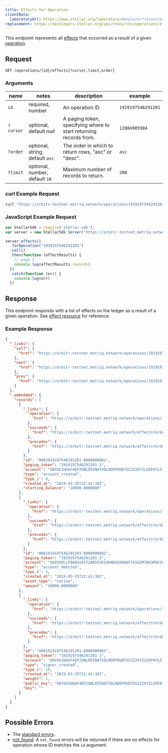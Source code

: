 ```yaml
---
title: Effects for Operation
clientData:
  laboratoryUrl: https://www.stellar.org/laboratory/#explorer?resource=effects&endpoint=for_operation
replacement: https://developers.stellar.org/api/resources/operations/effects/
---
```


This endpoint represents all [effects](../resources/effect.md) that occurred as a result of a given [operation](../resources/operation.md).

## Request

```
GET /operations/{id}/effects{?cursor,limit,order}
```

### Arguments

| name | notes | description | example |
| ---- | ----- | ----------- | ------- |
| `id` | required, number | An operation ID | `1919197546291201` |
| `?cursor` | optional, default _null_ | A paging token, specifying where to start returning records from. | `12884905984` |
| `?order` | optional, string, default `asc` | The order in which to return rows, "asc" or "desc". | `asc` |
| `?limit` | optional, number, default `10` | Maximum number of records to return. | `200` |

### curl Example Request

```sh
curl "https://orbitr-testnet.metriq.network/operations/1919197546291201/effects"
```

### JavaScript Example Request

```javascript
var StellarSdk = require('stellar-sdk');
var server = new StellarSdk.Server('https://orbitr-testnet.metriq.network');

server.effects()
  .forOperation("1919197546291201")
  .call()
  .then(function (effectResults) {
    // page 1
    console.log(effectResults.records)
  })
  .catch(function (err) {
    console.log(err)
  })

```

## Response

This endpoint responds with a list of effects on the ledger as a result of a given operation. See [effect resource](../resources/effect.md) for reference.

### Example Response

```json
{
  "_links": {
    "self": {
      "href": "https://orbitr-testnet.metriq.network/operations/1919197546291201/effects?cursor=&limit=10&order=asc"
    },
    "next": {
      "href": "https://orbitr-testnet.metriq.network/operations/1919197546291201/effects?cursor=1919197546291201-3&limit=10&order=asc"
    },
    "prev": {
      "href": "https://orbitr-testnet.metriq.network/operations/1919197546291201/effects?cursor=1919197546291201-1&limit=10&order=desc"
    }
  },
  "_embedded": {
    "records": [
      {
        "_links": {
          "operation": {
            "href": "https://orbitr-testnet.metriq.network/operations/1919197546291201"
          },
          "succeeds": {
            "href": "https://orbitr-testnet.metriq.network/effects?order=desc&cursor=1919197546291201-1"
          },
          "precedes": {
            "href": "https://orbitr-testnet.metriq.network/effects?order=asc&cursor=1919197546291201-1"
          }
        },
        "id": "0001919197546291201-0000000001",
        "paging_token": "1919197546291201-1",
        "account": "GBYUUJHG6F4EPJGNLERINATVQLNDOFRUD7SGJZ26YZLG5PAYLG7XUSGF",
        "type": "account_created",
        "type_i": 0,
        "created_at": "2019-03-25T22:43:38Z",
        "starting_balance": "10000.0000000"
      },
      {
        "_links": {
          "operation": {
            "href": "https://orbitr-testnet.metriq.network/operations/1919197546291201"
          },
          "succeeds": {
            "href": "https://orbitr-testnet.metriq.network/effects?order=desc&cursor=1919197546291201-2"
          },
          "precedes": {
            "href": "https://orbitr-testnet.metriq.network/effects?order=asc&cursor=1919197546291201-2"
          }
        },
        "id": "0001919197546291201-0000000002",
        "paging_token": "1919197546291201-2",
        "account": "GAIH3ULLFQ4DGSECF2AR555KZ4KNDGEKN4AFI4SU2M7B43MGK3QJZNSR",
        "type": "account_debited",
        "type_i": 3,
        "created_at": "2019-03-25T22:43:38Z",
        "asset_type": "native",
        "amount": "10000.0000000"
      },
      {
        "_links": {
          "operation": {
            "href": "https://orbitr-testnet.metriq.network/operations/1919197546291201"
          },
          "succeeds": {
            "href": "https://orbitr-testnet.metriq.network/effects?order=desc&cursor=1919197546291201-3"
          },
          "precedes": {
            "href": "https://orbitr-testnet.metriq.network/effects?order=asc&cursor=1919197546291201-3"
          }
        },
        "id": "0001919197546291201-0000000003",
        "paging_token": "1919197546291201-3",
        "account": "GBYUUJHG6F4EPJGNLERINATVQLNDOFRUD7SGJZ26YZLG5PAYLG7XUSGF",
        "type": "signer_created",
        "type_i": 10,
        "created_at": "2019-03-25T22:43:38Z",
        "weight": 1,
        "public_key": "GBYUUJHG6F4EPJGNLERINATVQLNDOFRUD7SGJZ26YZLG5PAYLG7XUSGF",
        "key": ""
      }
    ]
  }
}
```

## Possible Errors

- The [standard errors](../errors.md#Standard-Errors).
- [not_found](../errors/not-found.md): A `not_found` errors will be returned if there are no effects for operation whose ID matches the `id` argument.
